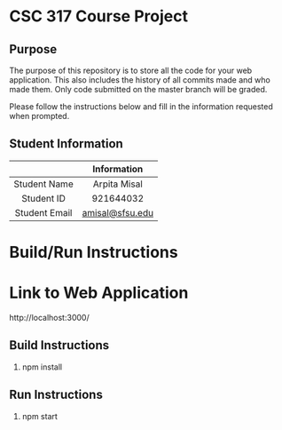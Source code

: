 # CSC 317 Course Project

## Purpose

The purpose of this repository is to store all the code for your web application. This also includes the history of all commits made and who made them. Only code submitted on the master branch will be graded.

Please follow the instructions below and fill in the information requested when prompted.

## Student Information

|               | Information     |
|:-------------:|:---------------:|
| Student Name  | Arpita Misal    |
| Student ID    | 921644032       |
| Student Email | amisal@sfsu.edu |



# Build/Run Instructions

# Link to Web Application 
http://localhost:3000/

## Build Instructions
1. npm install

## Run Instructions
1. npm start
